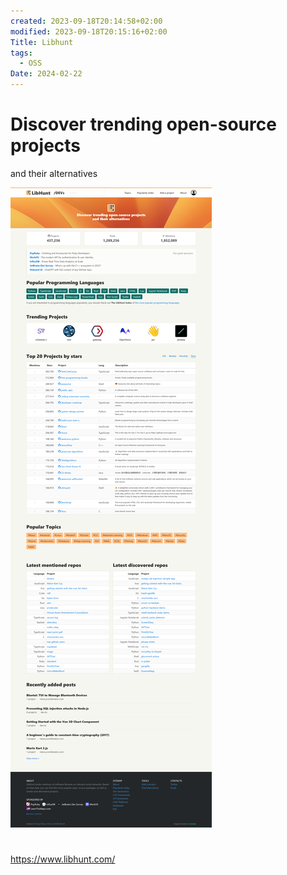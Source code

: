 ```yaml
---
created: 2023-09-18T20:14:58+02:00
modified: 2023-09-18T20:15:16+02:00
Title: Libhunt
tags:
  - OSS
Date: 2024-02-22
---
```


# Discover trending open-source projects
and their alternatives

![](_asset/2023-09-18_DiscoverOSSprojects_image_1.png)
# 
https://www.libhunt.com/
